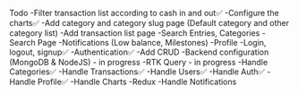 Todo
-Filter transaction list according to cash in and out✅
-Configure the charts✅
-Add category and category slug page (Default category and other category list)
-Add transaction list page
-Search Entries, Categories
-Search Page
-Notifications (Low balance, Milestones)
-Profile
-Login, logout, signup✅
-Authentication✅
-Add CRUD
-Backend configuration (MongoDB & NodeJS) - in progress
-RTK Query - in progress
    -Handle Categories✅
    -Handle Transactions✅
    -Handle Users✅
    -Handle Auth✅
    -Handle Profile✅
    -Handle Charts
-Redux
    -Handle Notifications
